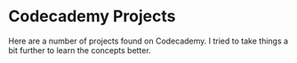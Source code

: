 # Codecademy Projects

Here are a number of projects found on Codecademy. I tried to take things a bit further to learn the concepts better.
